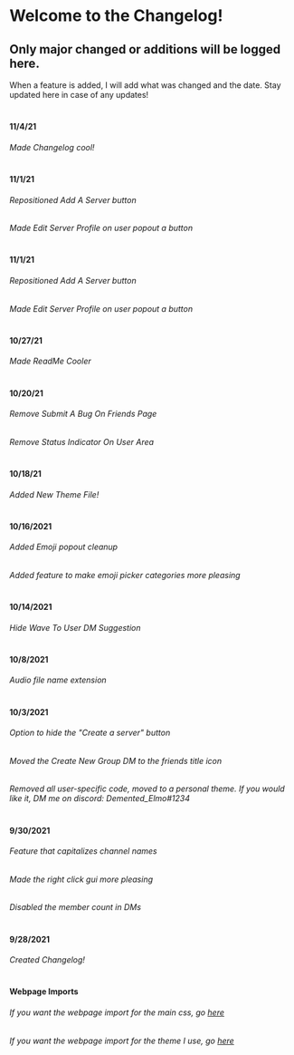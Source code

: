 # Welcome to the Changelog!
## **Only major changed or additions will be logged here.**
When a feature is added, I will add what was changed and the date.
Stay updated here in case of any updates!
#
**11/4/21**
###### Made Changelog cool!
#
**11/1/21**
###### Repositioned Add A Server button
###### Made Edit Server Profile on user popout a button
#
**11/1/21**
###### Repositioned Add A Server button
###### Made Edit Server Profile on user popout a button
#
**10/27/21**
###### Made ReadMe Cooler
#
**10/20/21**
###### Remove Submit A Bug On Friends Page
###### Remove Status Indicator On User Area
#
**10/18/21**
###### Added New Theme File!
#
**10/16/2021**
###### Added Emoji popout cleanup
###### Added feature to make emoji picker categories more pleasing
#
**10/14/2021**
###### Hide Wave To User DM Suggestion
#
**10/8/2021**
###### Audio file name extension
#
**10/3/2021**
###### Option to hide the "Create a server" button
###### Moved the Create New Group DM to the friends title icon
###### Removed all user-specific code, moved to a personal theme. If you would like it, DM me on discord: Demented_Elmo#1234
#
**9/30/2021**
###### Feature that capitalizes channel names
###### Made the right click gui more pleasing
###### Disabled the member count in DMs
#
**9/28/2021**
###### Created Changelog!
#
**Webpage Imports**
###### If you want the webpage import for the main css, go [here](https://demented-elmo.github.io/main.css)
###### If you want the webpage import for the theme I use, go [here](https://demented-elmo.github.io/theme.css)
#
